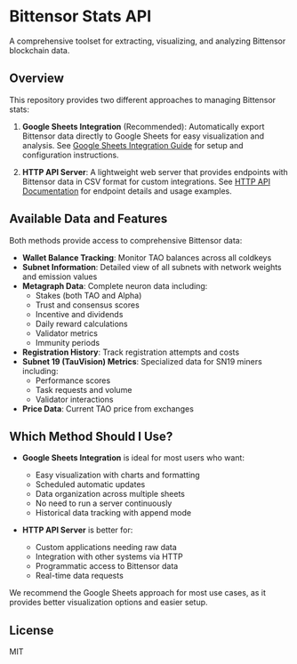 # Bittensor Stats API

A comprehensive toolset for extracting, visualizing, and analyzing Bittensor blockchain data.

## Overview

This repository provides two different approaches to managing Bittensor stats:

1. **Google Sheets Integration** (Recommended): Automatically export Bittensor data directly to Google Sheets for easy visualization and analysis. See [Google Sheets Integration Guide](SHEETS-README.md) for setup and configuration instructions.

2. **HTTP API Server**: A lightweight web server that provides endpoints with Bittensor data in CSV format for custom integrations. See [HTTP API Documentation](API-README.md) for endpoint details and usage examples.

## Available Data and Features

Both methods provide access to comprehensive Bittensor data:

- **Wallet Balance Tracking**: Monitor TAO balances across all coldkeys
- **Subnet Information**: Detailed view of all subnets with network weights and emission values
- **Metagraph Data**: Complete neuron data including:
  - Stakes (both TAO and Alpha)
  - Trust and consensus scores
  - Incentive and dividends
  - Daily reward calculations
  - Validator metrics
  - Immunity periods
- **Registration History**: Track registration attempts and costs
- **Subnet 19 (TauVision) Metrics**: Specialized data for SN19 miners including:
  - Performance scores
  - Task requests and volume
  - Validator interactions
- **Price Data**: Current TAO price from exchanges

## Which Method Should I Use?

- **Google Sheets Integration** is ideal for most users who want:
  - Easy visualization with charts and formatting
  - Scheduled automatic updates
  - Data organization across multiple sheets
  - No need to run a server continuously
  - Historical data tracking with append mode

- **HTTP API Server** is better for:
  - Custom applications needing raw data
  - Integration with other systems via HTTP
  - Programmatic access to Bittensor data
  - Real-time data requests

We recommend the Google Sheets approach for most use cases, as it provides better visualization options and easier setup.

## License

MIT
